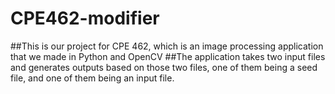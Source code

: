 # CPE462-modifier
##This is our project for CPE 462, which is an image processing application that we made in Python and OpenCV
##The application takes two input files and generates outputs based on those two files, one of them being a seed file, and one of them being an input file.
